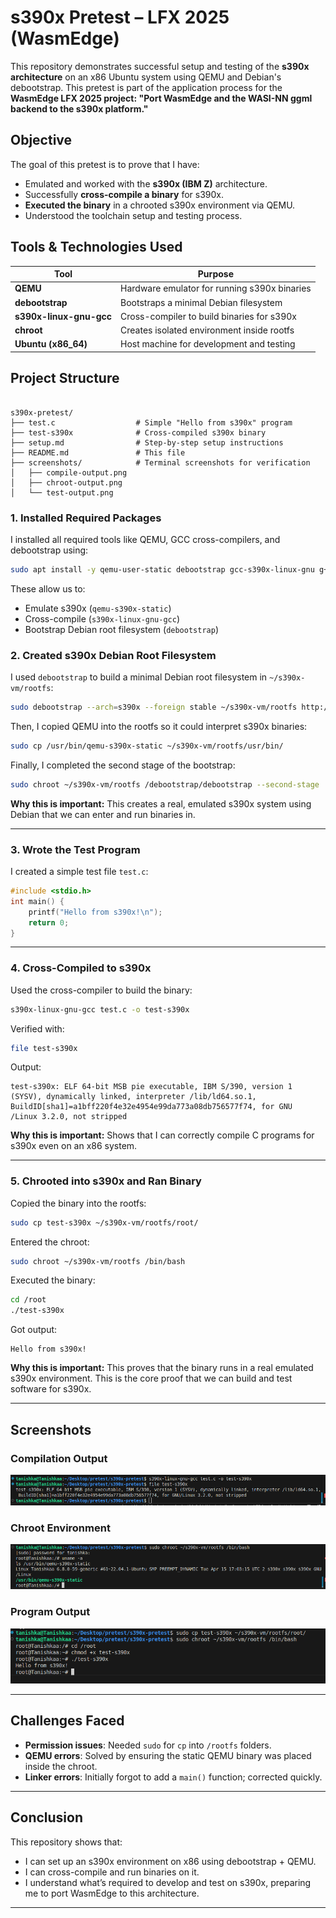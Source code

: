 
# s390x Pretest – LFX 2025 (WasmEdge)

This repository demonstrates successful setup and testing of the **s390x architecture** on an x86 Ubuntu system using QEMU and Debian's debootstrap. This pretest is part of the application process for the **WasmEdge LFX 2025 project: "Port WasmEdge and the WASI-NN ggml backend to the s390x platform."**


## Objective

The goal of this pretest is to prove that I have:

- Emulated and worked with the **s390x (IBM Z)** architecture.
- Successfully **cross-compile a binary** for s390x.
- **Executed the binary** in a chrooted s390x environment via QEMU.
- Understood the toolchain setup and testing process.



## Tools & Technologies Used

| Tool                     | Purpose                                      |
|--------------------------|----------------------------------------------|
| **QEMU**                 | Hardware emulator for running s390x binaries |
| **debootstrap**          | Bootstraps a minimal Debian filesystem       |
| **s390x-linux-gnu-gcc**  | Cross-compiler to build binaries for s390x   |
| **chroot**               | Creates isolated environment inside rootfs   |
| **Ubuntu (x86_64)**      | Host machine for development and testing     |


## Project Structure

```

s390x-pretest/
├── test.c                  # Simple "Hello from s390x" program
├── test-s390x              # Cross-compiled s390x binary
├── setup.md                # Step-by-step setup instructions
├── README.md               # This file
├── screenshots/            # Terminal screenshots for verification
│   ├── compile-output.png
│   ├── chroot-output.png
│   └── test-output.png

````



### 1. Installed Required Packages

I installed all required tools like QEMU, GCC cross-compilers, and debootstrap using:

```bash
sudo apt install -y qemu-user-static debootstrap gcc-s390x-linux-gnu g++-s390x-linux-gnu build-essential
````

These allow us to:

* Emulate s390x (`qemu-s390x-static`)
* Cross-compile (`s390x-linux-gnu-gcc`)
* Bootstrap Debian root filesystem (`debootstrap`)



### 2. Created s390x Debian Root Filesystem

I used `debootstrap` to build a minimal Debian root filesystem in `~/s390x-vm/rootfs`:

```bash
sudo debootstrap --arch=s390x --foreign stable ~/s390x-vm/rootfs http://deb.debian.org/debian
```

Then, I copied QEMU into the rootfs so it could interpret s390x binaries:

```bash
sudo cp /usr/bin/qemu-s390x-static ~/s390x-vm/rootfs/usr/bin/
```

Finally, I completed the second stage of the bootstrap:

```bash
sudo chroot ~/s390x-vm/rootfs /debootstrap/debootstrap --second-stage
```

**Why this is important:**
This creates a real, emulated s390x system using Debian that we can enter and run binaries in.

---

### 3. Wrote the Test Program

I created a simple test file `test.c`:

```c
#include <stdio.h>
int main() {
    printf("Hello from s390x!\n");
    return 0;
}
```

---

### 4. Cross-Compiled to s390x

Used the cross-compiler to build the binary:

```bash
s390x-linux-gnu-gcc test.c -o test-s390x
```

Verified with:

```bash
file test-s390x
```

Output:

```
test-s390x: ELF 64-bit MSB pie executable, IBM S/390, version 1 (SYSV), dynamically linked, interpreter /lib/ld64.so.1, BuildID[sha1]=a1bff220f4e32e4954e99da773a08db756577f74, for GNU
/Linux 3.2.0, not stripped                                                                                                                                                             
```

**Why this is important:**
Shows that I can correctly compile C programs for s390x even on an x86 system.

---

### 5. Chrooted into s390x and Ran Binary

Copied the binary into the rootfs:

```bash
sudo cp test-s390x ~/s390x-vm/rootfs/root/
```

Entered the chroot:

```bash
sudo chroot ~/s390x-vm/rootfs /bin/bash
```

Executed the binary:

```bash
cd /root
./test-s390x
```

Got output:

```
Hello from s390x!
```

**Why this is important:**
This proves that the binary runs in a real emulated s390x environment. This is the core proof that we can build and test software for s390x.

---

## Screenshots

### Compilation Output

![compile-output](screenshots/compile-output.png)

### Chroot Environment

![chroot-output](screenshots/chroot-output.png)

### Program Output

![test-output](screenshots/test-output.png)

---

## Challenges Faced

* **Permission issues**: Needed `sudo` for `cp` into `/rootfs` folders.
* **QEMU errors**: Solved by ensuring the static QEMU binary was placed inside the chroot.
* **Linker errors**: Initially forgot to add a `main()` function; corrected quickly.

---

## Conclusion

This repository shows that:

* I can set up an s390x environment on x86 using debootstrap + QEMU.
* I can cross-compile and run binaries on it.
* I understand what’s required to develop and test on s390x, preparing me to port WasmEdge to this architecture.

---

